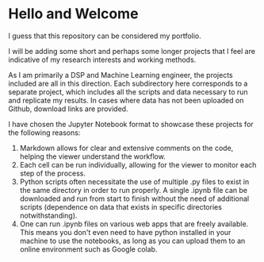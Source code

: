 # Hello and Welcome

I guess that this repository can be considered my portfolio. 

I will be adding some short and perhaps some longer projects that I feel are indicative of my research interests and working methods.

As I am primarily a DSP and Machine Learning engineer, the projects included are all in this direction. Each subdirectory here corresponds to a separate project, which includes all the scripts and data necessary to run and replicate my results. In cases where data has not been uploaded on Github, download links are provided.

I have chosen the Jupyter Notebook format to showcase these projects for the following reasons:

  1. Markdown allows for clear and extensive comments on the code, helping the viewer understand the workflow.
  2. Each cell can be run individually, allowing for the viewer to monitor each step of the process.
  3. Python scripts often necessitate the use of multiple .py files to exist in the same directory in order to run properly. 
     A single .ipynb file can be downloaded and run from start to finish without the need of additional scripts (dependence on
     data that exists in specific directories notwithstanding). 
  4. One can run .ipynb files on various web apps that are freely available. This means you don't even need to have python installed
     in your machine to use the notebooks, as long as you can upload them to an online environment such as Google colab.
